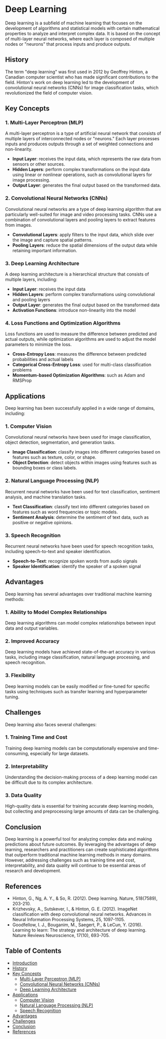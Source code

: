 **Deep Learning**
================

Deep learning is a subfield of machine learning that focuses on the development of algorithms and statistical models with certain mathematical properties to analyze and interpret complex data. It is based on the concept of multi-layer neural networks, where each layer is composed of multiple nodes or "neurons" that process inputs and produce outputs.

**History**
-----------

The term "deep learning" was first used in 2012 by Geoffrey Hinton, a Canadian computer scientist who has made significant contributions to the field. Hinton's work on deep learning led to the development of convolutional neural networks (CNNs) for image classification tasks, which revolutionized the field of computer vision.

**Key Concepts**
----------------

### 1. Multi-Layer Perceptron (MLP)

A multi-layer perceptron is a type of artificial neural network that consists of multiple layers of interconnected nodes or "neurons." Each layer processes inputs and produces outputs through a set of weighted connections and non-linearity.

* **Input Layer**: receives the input data, which represents the raw data from sensors or other sources.
* **Hidden Layers**: perform complex transformations on the input data using linear or nonlinear operations, such as convolutional layers for image processing.
* **Output Layer**: generates the final output based on the transformed data.

### 2. Convolutional Neural Networks (CNNs)

Convolutional neural networks are a type of deep learning algorithm that are particularly well-suited for image and video processing tasks. CNNs use a combination of convolutional layers and pooling layers to extract features from images.

* **Convolutional Layers**: apply filters to the input data, which slide over the image and capture spatial patterns.
* **Pooling Layers**: reduce the spatial dimensions of the output data while retaining important information.

### 3. Deep Learning Architecture

A deep learning architecture is a hierarchical structure that consists of multiple layers, including:

* **Input Layer**: receives the input data
* **Hidden Layers**: perform complex transformations using convolutional and pooling layers
* **Output Layer**: generates the final output based on the transformed data
* **Activation Functions**: introduce non-linearity into the model

### 4. Loss Functions and Optimization Algorithms

Loss functions are used to measure the difference between predicted and actual outputs, while optimization algorithms are used to adjust the model parameters to minimize the loss.

* **Cross-Entropy Loss**: measures the difference between predicted probabilities and actual labels
* **Categorical Cross-Entropy Loss**: used for multi-class classification problems
* **Momentum-based Optimization Algorithms**: such as Adam and RMSProp

**Applications**
-----------------

Deep learning has been successfully applied in a wide range of domains, including:

### 1. Computer Vision

Convolutional neural networks have been used for image classification, object detection, segmentation, and generation tasks.

* **Image Classification**: classify images into different categories based on features such as texture, color, or shape.
* **Object Detection**: detect objects within images using features such as bounding boxes or class labels.

### 2. Natural Language Processing (NLP)

Recurrent neural networks have been used for text classification, sentiment analysis, and machine translation tasks.

* **Text Classification**: classify text into different categories based on features such as word frequencies or topic models.
* **Sentiment Analysis**: determine the sentiment of text data, such as positive or negative opinions.

### 3. Speech Recognition

Recurrent neural networks have been used for speech recognition tasks, including speech-to-text and speaker identification.

* **Speech-to-Text**: recognize spoken words from audio signals
* **Speaker Identification**: identify the speaker of a spoken signal

**Advantages**
--------------

Deep learning has several advantages over traditional machine learning methods:

### 1. Ability to Model Complex Relationships

Deep learning algorithms can model complex relationships between input data and output variables.

### 2. Improved Accuracy

Deep learning models have achieved state-of-the-art accuracy in various tasks, including image classification, natural language processing, and speech recognition.

### 3. Flexibility

Deep learning models can be easily modified or fine-tuned for specific tasks using techniques such as transfer learning and hyperparameter tuning.

**Challenges**
--------------

Deep learning also faces several challenges:

### 1. Training Time and Cost

Training deep learning models can be computationally expensive and time-consuming, especially for large datasets.

### 2. Interpretability

Understanding the decision-making process of a deep learning model can be difficult due to its complex architecture.

### 3. Data Quality

High-quality data is essential for training accurate deep learning models, but collecting and preprocessing large amounts of data can be challenging.

**Conclusion**
----------

Deep learning is a powerful tool for analyzing complex data and making predictions about future outcomes. By leveraging the advantages of deep learning, researchers and practitioners can create sophisticated algorithms that outperform traditional machine learning methods in many domains. However, addressing challenges such as training time and cost, interpretability, and data quality will continue to be essential areas of research and development.

**References**
--------------

* Hinton, G., Ng, A. Y., & So, R. (2012). Deep learning. Nature, 518(7589), 203-210.
* Krizhevsky, A., Sutskever, I., & Hinton, G. E. (2012). ImageNet classification with deep convolutional neural networks. Advances in Neural Information Processing Systems, 25, 1097-1105.
* Goodfellow, I. J., Bouganim, M., Saegert, P., & LeCun, Y. (2016). Learning to learn: The strategy and architecture of deep learning. Nature Reviews Neuroscience, 17(10), 693-705.

**Table of Contents**
-----------------

* [Introduction](#introduction)
* [History](#history)
* [Key Concepts](#key-concepts)
	+ [Multi-Layer Perceptron (MLP)](#multi-layer-perceptron-(mlp))
	+ [Convolutional Neural Networks (CNNs)](#convolutional-neural-networks-cnn)
	+ [Deep Learning Architecture](#deep-learning-architecture)
* [Applications](#applications)
	+ [Computer Vision](#computer-vision)
	+ [Natural Language Processing (NLP)](#natural-language-processing-nlp)
	+ [Speech Recognition](#speech-recognition)
* [Advantages](#advantages)
* [Challenges](#challenges)
* [Conclusion](#conclusion)
* [References](#references)